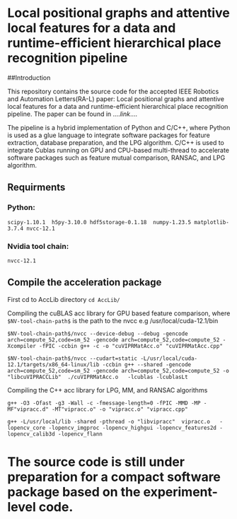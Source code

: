 # Local positional graphs and attentive local features for a data and runtime-efficient hierarchical place recognition pipeline


##Introduction

This repository contains the source code for the accepted  IEEE Robotics and Automation Letters(RA-L) paper: Local positional graphs and attentive local features for a data and runtime-efficient hierarchical place recognition pipeline.
The paper can be found in ....$link$....

The pipeline is a hybrid implementation of Python and C/C++, where Python is used as a glue language to integrate software packages for feature extraction, database preparation, and the LPG algorithm.  C/C++ is used to integrate Cublas running on GPU and CPU-based multi-thread to accelerate software packages such as feature mutual comparison, RANSAC, and LPG algorithm.

## Requirments 
### Python:
`scipy-1.10.1  h5py-3.10.0 hdf5storage-0.1.18  numpy-1.23.5 matplotlib-3.7.4 nvcc-12.1`
### Nvidia tool chain:
`nvcc-12.1`

## Compile the acceleration package
First cd to AccLib directory
`cd AccLib/`


Compiling the cuBLAS acc library for GPU based feature comparison, where `$NV-tool-chain-path$` is the path to the nvcc e.g /usr/local/cuda-12.1/bin

`$NV-tool-chain-path$/nvcc --device-debug --debug -gencode arch=compute_52,code=sm_52 -gencode arch=compute_52,code=compute_52 -Xcompiler -fPIC -ccbin g++ -c -o "cuVIPRMatAcc.o" "cuVIPRMatAcc.cpp"`

`$NV-tool-chain-path$/nvcc --cudart=static -L/usr/local/cuda-12.1/targets/x86_64-linux/lib -ccbin g++ --shared -gencode arch=compute_52,code=sm_52 -gencode arch=compute_52,code=compute_52 -o "libcuVIPRACCLib"  ./cuVIPRMatAcc.o   -lcublas -lcublasLt`

Compiling the C++ acc library for LPG, MM, and RANSAC algorithms

`g++ -O3 -Ofast -g3 -Wall -c -fmessage-length=0 -fPIC -MMD -MP -MF"vipracc.d" -MT"vipracc.o" -o "vipracc.o" "vipracc.cpp"`

`g++ -L/usr/local/lib -shared -pthread -o "libvipracc"  vipracc.o   -lopencv_core -lopencv_imgproc -lopencv_highgui -lopencv_features2d -lopencv_calib3d -lopencv_flann`


# The source code is still under preparation for a compact software package based on the experiment-level code.
